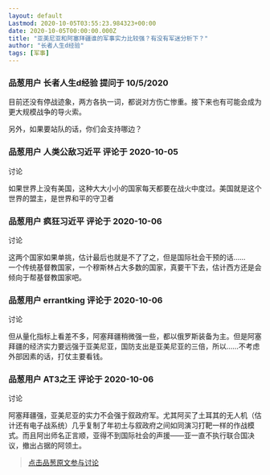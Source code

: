 ```yaml
---
layout: default
Lastmod: 2020-10-05T03:55:23.984323+00:00
date: 2020-10-05T00:00:00.000Z
title: "亚美尼亚和阿塞拜疆谁的军事实力比较强？有没有军迷分析下？"
author: "长者人生d经验"
tags: [军事]
---
```



### 品葱用户 **长者人生d经验** 提问于 10/5/2020
    
目前还没有停战迹象，两方各执一词，都说对方伤亡惨重。接下来也有可能会成为更大规模战争的导火索。  
  
另外，如果要站队的话，你们会支持哪边？
    
                

### 品葱用户 **人类公敌习近平** 评论于 2020-10-05
讨论

        
如果世界上没有美国，这种大大小小的国家每天都要在战火中度过。美国就是这个世界的盟主，是世界和平的守卫者
        
                

### 品葱用户 **疯狂习近平** 评论于 2020-10-06
讨论

        
这两个国家如果单挑，估计最后也就是不了了之，但是国际社会干预的话……  
一个传统基督教国家，一个穆斯林占大多数的国家，真要干下去，估计西方还是会倾向于帮基督教国家吧。
        
                

### 品葱用户 **errantking** 评论于 2020-10-06
讨论

        
但从量化指标上看差不多，阿塞拜疆稍微强一些，都以俄罗斯装备为主。但是阿塞拜疆的经济实力要远强于亚美尼亚，国防支出是亚美尼亚的三倍，所以……不考虑外部因素的话，打仗主要看钱。
        
                

### 品葱用户 **AT3之王** 评论于 2020-10-06
讨论

        
阿塞拜疆强，亚美尼亚的实力不会强于叙政府军。尤其阿买了土耳其的无人机（估计还有电子战系统）几乎复制了年初土与叙政府之间如同演习打靶一样的作战模式。而且阿出师名正言顺，亚得不到国际社会的声援——亚一直不执行联合国决议，撤出占据的阿领土。
        
                





> [点击品葱原文参与讨论](https://pincong.rocks/question/31785)

